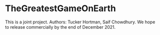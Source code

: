# TheGreatestGameOnEarth
This is a joint project. Authors: Tucker Hortman, Saif Chowdhury. We hope to release commercially by the end of December 2021.

